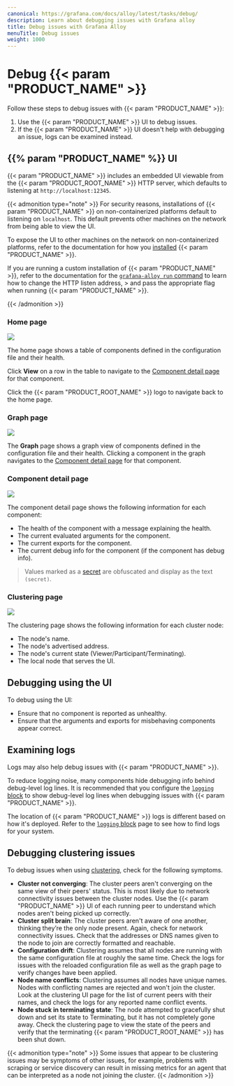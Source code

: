 ```yaml
---
canonical: https://grafana.com/docs/alloy/latest/tasks/debug/
description: Learn about debugging issues with Grafana alloy
title: Debug issues with Grafana Alloy
menuTitle: Debug issues
weight: 1000
---
```


# Debug {{< param "PRODUCT_NAME" >}}

Follow these steps to debug issues with {{< param "PRODUCT_NAME" >}}:

1. Use the {{< param "PRODUCT_NAME" >}} UI to debug issues.
1. If the {{< param "PRODUCT_NAME" >}} UI doesn't help with debugging an issue, logs can be examined instead.

## {{% param "PRODUCT_NAME" %}} UI

{{< param "PRODUCT_NAME" >}} includes an embedded UI viewable from the {{< param "PRODUCT_ROOT_NAME" >}} HTTP server, which defaults to listening at `http://localhost:12345`.

{{< admonition type="note" >}}
For security reasons, installations of {{< param "PRODUCT_NAME" >}} on non-containerized platforms default to listening on `localhost`.
This default prevents other machines on the network from being able to view the UI.

To expose the UI to other machines on the network on non-containerized platforms, refer to the documentation for how you [installed][install] {{< param "PRODUCT_NAME" >}}.

If you are running a custom installation of {{< param "PRODUCT_NAME" >}}, refer to the documentation for the [`grafana-alloy run` command][grafana-alloy run] to learn how to change the HTTP listen address, > and pass the appropriate flag when running {{< param "PRODUCT_NAME" >}}.

[install]: ../../get-started/install/
[grafana-alloy run]: ../../reference/cli/run/
{{< /admonition >}}

### Home page

![](../../assets/ui_home_page.png)

The home page shows a table of components defined in the configuration file and their health.

Click **View** on a row in the table to navigate to the [Component detail page](#component-detail-page) for that component.

Click the {{< param "PRODUCT_ROOT_NAME" >}} logo to navigate back to the home page.

### Graph page

![](../../assets/ui_graph_page.png)

The **Graph** page shows a graph view of components defined in the configuration file and their health.
Clicking a component in the graph navigates to the [Component detail page](#component-detail-page) for that component.

### Component detail page

![](../../assets/ui_component_detail_page.png)

The component detail page shows the following information for each component:

* The health of the component with a message explaining the health.
* The current evaluated arguments for the component.
* The current exports for the component.
* The current debug info for the component (if the component has debug info).

> Values marked as a [secret][] are obfuscated and display as the text `(secret)`.

### Clustering page

![](../../assets/ui_clustering_page.png)

The clustering page shows the following information for each cluster node:

* The node's name.
* The node's advertised address.
* The node's current state (Viewer/Participant/Terminating).
* The local node that serves the UI.

## Debugging using the UI

To debug using the UI:

* Ensure that no component is reported as unhealthy.
* Ensure that the arguments and exports for misbehaving components appear correct.

## Examining logs

Logs may also help debug issues with {{< param "PRODUCT_NAME" >}}.

To reduce logging noise, many components hide debugging info behind debug-level log lines.
It is recommended that you configure the [`logging` block][logging] to show debug-level log lines when debugging issues with {{< param "PRODUCT_NAME" >}}.

The location of {{< param "PRODUCT_NAME" >}} logs is different based on how it's deployed.
Refer to the [`logging` block][logging] page to see how to find logs for your system.

## Debugging clustering issues

To debug issues when using [clustering][], check for the following symptoms.

- **Cluster not converging**: The cluster peers aren't converging on the same view of their peers' status.
  This is most likely due to network connectivity issues between the cluster nodes.
  Use the {{< param "PRODUCT_NAME" >}} UI of each running peer to understand which nodes aren't being picked up correctly.
- **Cluster split brain**: The cluster peers aren't aware of one another, thinking they’re the only node present.
  Again, check for network connectivity issues.
  Check that the addresses or DNS names given to the node to join are correctly formatted and reachable.
- **Configuration drift**: Clustering assumes that all nodes are running with the same configuration file at roughly the same time.
  Check the logs for issues with the reloaded configuration file as well as the graph page to verify changes have been applied.
- **Node name conflicts**: Clustering assumes all nodes have unique names.
  Nodes with conflicting names are rejected and won't join the cluster.
  Look at the clustering UI page for the list of current peers with their names, and check the logs for any reported name conflict events.
- **Node stuck in terminating state**: The node attempted to gracefully shut down and set its state to Terminating, but it has not completely gone away.
  Check the clustering page to view the state of the peers and verify that the terminating {{< param "PRODUCT_ROOT_NAME" >}} has been shut down.

{{< admonition type="note" >}}
Some issues that appear to be clustering issues may be symptoms of other issues, for example, problems with scraping or service discovery can result in missing metrics for an agent that can be interpreted as a node not joining the cluster.
{{< /admonition >}}

[logging]: ../../reference/config-blocks/logging/
[clustering]: ../../concepts/clustering/
[secret]: ../../concepts/config-language/expressions/types_and_values/#secrets

